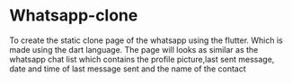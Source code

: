 # Whatsapp-clone
To create the static clone page of the whatsapp using the flutter. Which is made using the dart language. The page will looks as similar as the whatsapp chat list which contains the profile picture,last sent message, date and time of last message sent and the name of the contact
